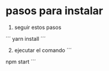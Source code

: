 # pasos para instalar 
 1. seguir estos pasos 

´´´
yarn install
´´´

2. ejecutar el comando 
´´´

npm start
´´´